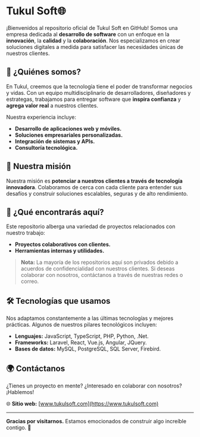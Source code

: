 # Tukul Soft🌐

¡Bienvenidos al repositorio oficial de Tukul Soft en GitHub! Somos una empresa dedicada al **desarrollo de software** con un enfoque en la **innovación**, la **calidad** y la **colaboración**. Nos especializamos en crear soluciones digitales a medida para satisfacer las necesidades únicas de nuestros clientes.

## 🌟 ¿Quiénes somos?

En Tukul, creemos que la tecnología tiene el poder de transformar negocios y vidas. Con un equipo multidisciplinario de desarrolladores, diseñadores y estrategas, trabajamos para entregar software que **inspira confianza** y **agrega valor real** a nuestros clientes.

Nuestra experiencia incluye:
- **Desarrollo de aplicaciones web y móviles.**
- **Soluciones empresariales personalizadas.**
- **Integración de sistemas y APIs.**
- **Consultoría tecnológica.**

## 🚀 Nuestra misión

Nuestra misión es **potenciar a nuestros clientes a través de tecnología innovadora**. Colaboramos de cerca con cada cliente para entender sus desafíos y construir soluciones escalables, seguras y de alto rendimiento.

## 🤝 ¿Qué encontrarás aquí?

Este repositorio alberga una variedad de proyectos relacionados con nuestro trabajo:
- **Proyectos colaborativos con clientes.**
- **Herramientas internas y utilidades.**

> **Nota:** La mayoría de los repositorios aquí son privados debido a acuerdos de confidencialidad con nuestros clientes. Si deseas colaborar con nosotros, contáctanos a través de nuestras redes o correo.

## 🛠️ Tecnologías que usamos

Nos adaptamos constantemente a las últimas tecnologías y mejores prácticas. Algunos de nuestros pilares tecnológicos incluyen:
- **Lenguajes:** JavaScript, TypeScript, PHP, Python, .Net.
- **Frameworks:** Laravel, React, Vue.js, Angular, JQuery.
- **Bases de datos:** MySQL, PostgreSQL, SQL Server, Firebird.

## 🌍 Contáctanos

¿Tienes un proyecto en mente? ¿Interesado en colaborar con nosotros? ¡Hablemos! 

🌐 **Sitio web:** [www.tukulsoft.com](https://www.tukulsoft.com)  

---

**Gracias por visitarnos.** Estamos emocionados de construir algo increíble contigo. 🚀

